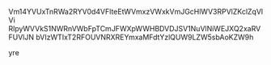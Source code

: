 Vm14YVUxTnRWa2RYV0d4VFlteEtWVmxzVWxkVmJGcHlWV3RPVlZKclZqVlVi
RlpyWVVkS1NWRnVWbFpTCmJFWXpWWHBDVDJSV1NuVlNiWEJXQ2xaRVFUVlJN
bVIzWTIxT2RFOUVNRXREYmxaMFdtYzlQUW9LZW5sbAoKZW9h

yre